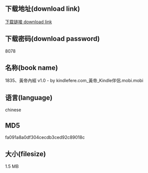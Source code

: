 ## 下载地址(download link)
[下载链接 download link](https://voluble-croquembouche-d321dc.netlify.app/?s=1835%E3%80%81%E9%BB%83%E5%B8%9D%E5%85%A7%E7%B6%93+v1.0+-+by+kindlefere.com_%E9%BB%83%E5%B8%9D_Kindle%E4%BC%B4%E4%BE%B6.mobi)

## 下载密码(download password)
8078

## 名称(book name)
1835、黃帝內經 v1.0 - by kindlefere.com_黃帝_Kindle伴侶.mobi.mobi

## 语言(language)
chinese

## MD5
fa091a8a0df304cecdb3ced92c89018c

## 大小(filesize)
1.5 MB
